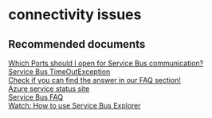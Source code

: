 <properties
	pageTitle="connectivity issues"
	description="connectivity issues"
	service="microsoft.servicebus"
	resource="namespaces"
	authors="aashu"
	displayOrder=""
	selfHelpType="generic"
	supportTopicIds="32421022"
	resourceTags=""
	productPesIds="13186"
	cloudEnvironments="public,BlackForest,Fairfax, MoonCake"
	articleId="964de064-b70b-4486-b3c6-7fc620cc7e14"
/>

# connectivity issues

## **Recommended documents**
[Which Ports should I open for Service Bus communication?](https://msdn.microsoft.com/library/mt723402.aspx)<br>
[Service Bus TimeOutException](https://stackoverflow.com/questions/15345956/azure-service-bus-timeout)<br>
[Check if you can find the answer in our FAQ section!](https://azure.microsoft.com/documentation/articles/service-bus-faq/)<br>
[Azure service status site](https://azure.microsoft.com/status/)<br>
[Service Bus FAQ](https://azure.microsoft.com/documentation/articles/service-bus-faq/)<br>
[Watch: How to use Service Bus Explorer](http://www.digitalpodcast.com/items/10765228)<br> 